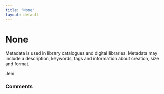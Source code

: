 ```yaml
---
title: "None"
layout: default
---
```

None
=====================
Metadata is used in library catalogues and digital libraries. Metadata
may include a description, keywords, tags and information about
creation, size and format.

Jeni

### Comments ###



